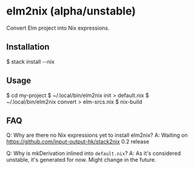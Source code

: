 # elm2nix (alpha/unstable)

Convert Elm project into Nix expressions.

## Installation

  $ stack install --nix

## Usage

  $ cd my-project
  $ ~/.local/bin/elm2nix init > default.nix
  $ ~/.local/bin/elm2nix convert > elm-srcs.nix
  $ nix-build

## FAQ

Q: Why are there no Nix expressions yet to install elm2nix?
A: Waiting on https://github.com/input-output-hk/stack2nix 0.2 release

Q: Why is mkDerivation inlined into `default.nix`?
A: As it's considered unstable, it's generated for now. Might change in the future.
